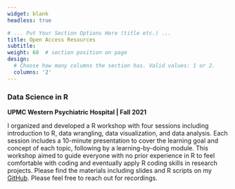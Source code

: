```yaml
---
widget: blank
headless: true

# ... Put Your Section Options Here (title etc.) ...
title: Open Access Resources
subtitle:
weight: 68  # section position on page
design:
  # Choose how many columns the section has. Valid values: 1 or 2.
  columns: '2'
---
```


### **Data Science in  R**
**UPMC Western Psychiatric Hospital | Fall 2021**

I organized and developed a R workshop with four sessions including introduction to R, data wrangling, data visualization, and data analysis. Each session includes a 10-minute presentation to cover the learning goal and concept of each topic, following by a learning-by-doing module. This workshop aimed to guide everyone with no prior experience in R to feel comfortable with coding and eventually apply R coding skills in research projects. Please find the materials including slides and R scripts on my [GitHub](https://github.com/yamachang/R_workshop_2021fall). Please feel free to reach out for recordings.

